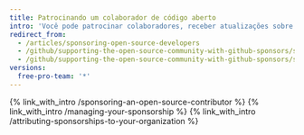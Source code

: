 ```yaml
---
title: Patrocinando um colaborador de código aberto
intro: 'Você pode patrocinar colaboradores, receber atualizações sobre os desenvolvedores e organizações que você patrocina e exibir um selo de patrocinador através do {% data variables.product.product_name %}.'
redirect_from:
  - /articles/sponsoring-open-source-developers
  - /github/supporting-the-open-source-community-with-github-sponsors/sponsoring-open-source-developers
  - /github/supporting-the-open-source-community-with-github-sponsors/sponsoring-open-source-contributors
versions:
  free-pro-team: '*'
---
```


{% link_with_intro /sponsoring-an-open-source-contributor %}
{% link_with_intro /managing-your-sponsorship %}
{% link_with_intro /attributing-sponsorships-to-your-organization %}
